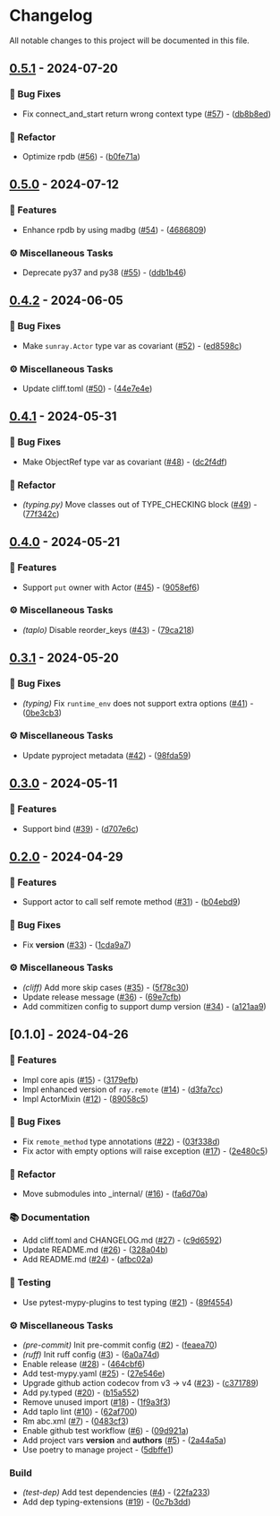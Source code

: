 # Changelog

All notable changes to this project will be documented in this file.

## [0.5.1](https://github.com/zen-xu/sunray/compare/0.5.0..0.5.1) - 2024-07-20

### 🐛 Bug Fixes

- Fix connect_and_start return wrong context type ([#57](https://github.com/zen-xu/sunray/issues/57)) - ([db8b8ed](https://github.com/zen-xu/sunray/commit/db8b8ed832d4b5d730751f14d5a0dd4bd5cf615e))

### 🚜 Refactor

- Optimize rpdb ([#56](https://github.com/zen-xu/sunray/issues/56)) - ([b0fe71a](https://github.com/zen-xu/sunray/commit/b0fe71aefbe8db8089a9e589295c90e6a064753e))

## [0.5.0](https://github.com/zen-xu/sunray/compare/0.4.2..0.5.0) - 2024-07-12

### 🚀  Features

- Enhance rpdb by using madbg ([#54](https://github.com/zen-xu/sunray/issues/54)) - ([4686809](https://github.com/zen-xu/sunray/commit/4686809128dc0380c1783f2050539f47ec2e1da7))

### ⚙️ Miscellaneous Tasks

- Deprecate py37 and py38 ([#55](https://github.com/zen-xu/sunray/issues/55)) - ([ddb1b46](https://github.com/zen-xu/sunray/commit/ddb1b465bfd1d50e6278e40cf7a9c6a200d2f799))

## [0.4.2](https://github.com/zen-xu/sunray/compare/0.4.1..0.4.2) - 2024-06-05

### 🐛 Bug Fixes

- Make `sunray.Actor` type var as covariant ([#52](https://github.com/zen-xu/sunray/issues/52)) - ([ed8598c](https://github.com/zen-xu/sunray/commit/ed8598c2db367ac2bcb1aad4bc5171e15d060d4b))

### ⚙️ Miscellaneous Tasks

- Update cliff.toml ([#50](https://github.com/zen-xu/sunray/issues/50)) - ([44e7e4e](https://github.com/zen-xu/sunray/commit/44e7e4e31d77a291ff174e14027f7e9b929ba01e))

## [0.4.1](https://github.com/zen-xu/sunray/compare/0.4.0..0.4.1) - 2024-05-31

### 🐛 Bug Fixes

- Make ObjectRef type var as covariant ([#48](https://github.com/zen-xu/sunray/issues/48)) - ([dc2f4df](https://github.com/zen-xu/sunray/commit/dc2f4dff09effdbe9c3da22ec36b6f7eb9c9462f))

### 🚜 Refactor

- *(typing.py)* Move classes out of TYPE_CHECKING block ([#49](https://github.com/zen-xu/sunray/issues/49)) - ([77f342c](https://github.com/zen-xu/sunray/commit/77f342c10ffc16eb59a1798a2ae6dfc648991455))

## [0.4.0](https://github.com/zen-xu/sunray/compare/0.3.1..0.4.0) - 2024-05-21

### 🚀  Features

- Support `put` owner with Actor ([#45](https://github.com/zen-xu/sunray/issues/45)) - ([9058ef6](https://github.com/zen-xu/sunray/commit/9058ef6c9ead13922f47fa52c8d0b286cf6eccde))

### ⚙️ Miscellaneous Tasks

- *(taplo)* Disable reorder_keys ([#43](https://github.com/zen-xu/sunray/issues/43)) - ([79ca218](https://github.com/zen-xu/sunray/commit/79ca218e151fbbc45a534d35880982cffc6e442e))

## [0.3.1](https://github.com/zen-xu/sunray/compare/0.3.0..0.3.1) - 2024-05-20

### 🐛 Bug Fixes

- *(typing)* Fix `runtime_env` does not support extra options ([#41](https://github.com/zen-xu/sunray/issues/41)) - ([0be3cb3](https://github.com/zen-xu/sunray/commit/0be3cb37a1e76f9ea655b98f3efb87fcc5e70876))

### ⚙️ Miscellaneous Tasks

- Update pyproject metadata ([#42](https://github.com/zen-xu/sunray/issues/42)) - ([98fda59](https://github.com/zen-xu/sunray/commit/98fda59fb9ace0523af47329777d3fac3ad030c5))

## [0.3.0](https://github.com/zen-xu/sunray/compare/0.2.0..0.3.0) - 2024-05-11

### 🚀  Features

- Support bind ([#39](https://github.com/zen-xu/sunray/issues/39)) - ([d707e6c](https://github.com/zen-xu/sunray/commit/d707e6c5491bef8ca98352d1ef3da388ee4ea975))

## [0.2.0](https://github.com/zen-xu/sunray/compare/0.1.0..0.2.0) - 2024-04-29

### 🚀  Features

- Support actor to call self remote method ([#31](https://github.com/zen-xu/sunray/issues/31)) - ([b04ebd9](https://github.com/zen-xu/sunray/commit/b04ebd93710b205bec8c1dbbc095ec4a0a2a732d))

### 🐛 Bug Fixes

- Fix __version__ ([#33](https://github.com/zen-xu/sunray/issues/33)) - ([1cda9a7](https://github.com/zen-xu/sunray/commit/1cda9a735cd5e18b59b775e5e7e361cda2bdd6fd))

### ⚙️ Miscellaneous Tasks

- *(cliff)* Add more skip cases ([#35](https://github.com/zen-xu/sunray/issues/35)) - ([5f78c30](https://github.com/zen-xu/sunray/commit/5f78c30fb364be2141a5d0ab7ce23a46acf481fc))
- Update release message ([#36](https://github.com/zen-xu/sunray/issues/36)) - ([69e7cfb](https://github.com/zen-xu/sunray/commit/69e7cfb6191c67234eeff0809aebf6b93b8cd792))
- Add commitizen config to support dump version ([#34](https://github.com/zen-xu/sunray/issues/34)) - ([a121aa9](https://github.com/zen-xu/sunray/commit/a121aa937b7b8fa80e71b04c8e7cd4d114cbf96b))

## [0.1.0] - 2024-04-26

### 🚀  Features

- Impl core apis ([#15](https://github.com/zen-xu/sunray/issues/15)) - ([3179efb](https://github.com/zen-xu/sunray/commit/3179efbaded1227720d0b9461f2d7a86ddd7d6c1))
- Impl enhanced version of `ray.remote` ([#14](https://github.com/zen-xu/sunray/issues/14)) - ([d3fa7cc](https://github.com/zen-xu/sunray/commit/d3fa7cc8dcf7a8a0db54027f035cc41013b6147a))
- Impl ActorMixin ([#12](https://github.com/zen-xu/sunray/issues/12)) - ([89058c5](https://github.com/zen-xu/sunray/commit/89058c59d101093112e4f6076270cc718bb20a8d))

### 🐛 Bug Fixes

- Fix `remote_method`  type annotations ([#22](https://github.com/zen-xu/sunray/issues/22)) - ([03f338d](https://github.com/zen-xu/sunray/commit/03f338dd3f3df484b734bf9906e624e4b238560b))
- Fix actor with empty options will raise exception ([#17](https://github.com/zen-xu/sunray/issues/17)) - ([2e480c5](https://github.com/zen-xu/sunray/commit/2e480c553a0b3a4871b61e8fe5e53b5a1a927514))

### 🚜 Refactor

- Move submodules into _internal/ ([#16](https://github.com/zen-xu/sunray/issues/16)) - ([fa6d70a](https://github.com/zen-xu/sunray/commit/fa6d70a3fac3ac9be8a0fc93f4b98b9db56996e9))

### 📚 Documentation

- Add cliff.toml and CHANGELOG.md ([#27](https://github.com/zen-xu/sunray/issues/27)) - ([c9d6592](https://github.com/zen-xu/sunray/commit/c9d65925ef264069daa2158bd5f3c172c7cce7be))
- Update README.md ([#26](https://github.com/zen-xu/sunray/issues/26)) - ([328a04b](https://github.com/zen-xu/sunray/commit/328a04bdb7701bbc97aa9d4b87ae1d668288857f))
- Add README.md ([#24](https://github.com/zen-xu/sunray/issues/24)) - ([afbc02a](https://github.com/zen-xu/sunray/commit/afbc02a9350c29c7488b0ccb01c9db6d003e67d5))

### 🧪 Testing

- Use pytest-mypy-plugins to test typing ([#21](https://github.com/zen-xu/sunray/issues/21)) - ([89f4554](https://github.com/zen-xu/sunray/commit/89f45546d5f06aafa85953dbf2964d8b19722370))

### ⚙️ Miscellaneous Tasks

- *(pre-commit)* Init pre-commit config ([#2](https://github.com/zen-xu/sunray/issues/2)) - ([feaea70](https://github.com/zen-xu/sunray/commit/feaea7083bd1d553d169fbeb66b388c7109a22e8))
- *(ruff)* Init ruff config ([#3](https://github.com/zen-xu/sunray/issues/3)) - ([6a0a74d](https://github.com/zen-xu/sunray/commit/6a0a74d7866269755154bd572aad72e5e20bff58))
- Enable release ([#28](https://github.com/zen-xu/sunray/issues/28)) - ([464cbf6](https://github.com/zen-xu/sunray/commit/464cbf6244fec337fea3821753e5b23d9cf0b6a6))
- Add test-mypy.yaml ([#25](https://github.com/zen-xu/sunray/issues/25)) - ([27e546e](https://github.com/zen-xu/sunray/commit/27e546e11ff56fe7301f973745a99462813c041a))
- Upgrade github action codecov from v3 -> v4 ([#23](https://github.com/zen-xu/sunray/issues/23)) - ([c371789](https://github.com/zen-xu/sunray/commit/c3717891d294cad7dfcfcba9cdccda87468fb76a))
- Add py.typed ([#20](https://github.com/zen-xu/sunray/issues/20)) - ([b15a552](https://github.com/zen-xu/sunray/commit/b15a552c2323fdec14dfdc8266a2112b5cdf8a5b))
- Remove unused import ([#18](https://github.com/zen-xu/sunray/issues/18)) - ([1f9a3f3](https://github.com/zen-xu/sunray/commit/1f9a3f3e8cac59164e7639bba0c53f1e944e8cf6))
- Add taplo lint ([#10](https://github.com/zen-xu/sunray/issues/10)) - ([62af700](https://github.com/zen-xu/sunray/commit/62af700394d83c96938afa4ab4efb469723659e5))
- Rm abc.xml ([#7](https://github.com/zen-xu/sunray/issues/7)) - ([0483cf3](https://github.com/zen-xu/sunray/commit/0483cf37c8d145293215cf8c41842fcf50a25970))
- Enable github test workflow ([#6](https://github.com/zen-xu/sunray/issues/6)) - ([09d921a](https://github.com/zen-xu/sunray/commit/09d921a9cb1dbd31a490dff0a2435e1393a80f25))
- Add project vars __version__ and __authors__ ([#5](https://github.com/zen-xu/sunray/issues/5)) - ([2a44a5a](https://github.com/zen-xu/sunray/commit/2a44a5a7318ea096895d0c58fbde3328e00f5a82))
- Use poetry to manage project - ([5dbffe1](https://github.com/zen-xu/sunray/commit/5dbffe1984f5226e9d481ef673819dbb8f9332c3))

### Build

- *(test-dep)* Add test dependencies ([#4](https://github.com/zen-xu/sunray/issues/4)) - ([22fa233](https://github.com/zen-xu/sunray/commit/22fa2335fcd99e006128cc4d2f8cde424634872f))
- Add dep typing-extensions ([#19](https://github.com/zen-xu/sunray/issues/19)) - ([0c7b3dd](https://github.com/zen-xu/sunray/commit/0c7b3ddbef270eaaeffed1bb82cd21d5e906edec))

<!-- generated by git-cliff -->
